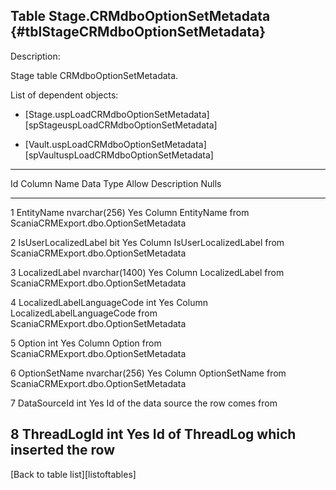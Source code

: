 Table Stage.CRMdboOptionSetMetadata {#tblStageCRMdboOptionSetMetadata}
-----------------------------------

Description:

Stage table CRMdboOptionSetMetadata.

List of dependent objects:

-   \[Stage.uspLoadCRMdboOptionSetMetadata\]\[spStageuspLoadCRMdboOptionSetMetadata\]

-   \[Vault.uspLoadCRMdboOptionSetMetadata\]\[spVaultuspLoadCRMdboOptionSetMetadata\]

  --------------------------------------------------------------------------------------------------
  Id   Column Name                  Data Type        Allow   Description
                                                     Nulls   
  ---- ---------------------------- ---------------- ------- ---------------------------------------
  1    EntityName                   nvarchar(256)    Yes     Column EntityName from
                                                             ScaniaCRMExport.dbo.OptionSetMetadata

  2    IsUserLocalizedLabel         bit              Yes     Column IsUserLocalizedLabel from
                                                             ScaniaCRMExport.dbo.OptionSetMetadata

  3    LocalizedLabel               nvarchar(1400)   Yes     Column LocalizedLabel from
                                                             ScaniaCRMExport.dbo.OptionSetMetadata

  4    LocalizedLabelLanguageCode   int              Yes     Column LocalizedLabelLanguageCode from
                                                             ScaniaCRMExport.dbo.OptionSetMetadata

  5    Option                       int              Yes     Column Option from
                                                             ScaniaCRMExport.dbo.OptionSetMetadata

  6    OptionSetName                nvarchar(256)    Yes     Column OptionSetName from
                                                             ScaniaCRMExport.dbo.OptionSetMetadata

  7    DataSourceId                 int              Yes     Id of the data source the row comes
                                                             from

  8    ThreadLogId                  int              Yes     Id of ThreadLog which inserted the row
  --------------------------------------------------------------------------------------------------

\[Back to table list\]\[listoftables\]
